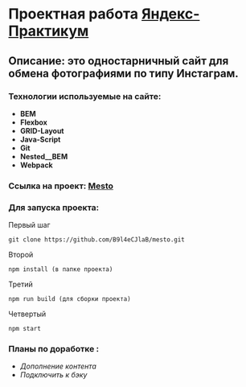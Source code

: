 # Проектная работа [Яндекс-Практикум](https://praktikum.yandex.ru "Вход на сайт Практикума")

## Описание: это одностарничный сайт для обмена фотографиями по типу Инстаграм.

### Технологии используемые на сайте:

* **BEM**
* **Flexbox**
* **GRID-Layout**
* **Java-Script**
* **Git**
* **Nested__BEM**
* **Webpack**

### Ссылка на проект: [Mesto](https://b9l4ecjlab.github.io/mesto/ "Вход на сайт Mesto")

### Для запуска проекта:

Первый шаг
```
git clone https://github.com/B9l4eCJlaB/mesto.git
```
Второй
```
npm install (в папке проекта)
```
Третий
```
npm run build (для сборки проекта)
```
Четвертый
```
npm start
```

### Планы по доработке :
* *Дополнение контента*
* *Подключить к бэку*
